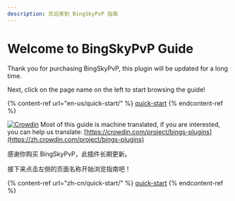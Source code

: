 ```yaml
---
description: 欢迎来到 BingSkyPvP 指南
---
```


# Welcome to BingSkyPvP Guide

Thank you for purchasing BingSkyPvP, this plugin will be updated for a long time.

Next, click on the page name on the left to start browsing the guide!

{% content-ref url="en-us/quick-start/" %}
[quick-start](en-us/quick-start/)
{% endcontent-ref %}

[![Crowdin](https://badges.crowdin.net/bings-plugins/localized.svg)](https://crowdin.com/project/bings-plugins) Most of this guide is machine translated, if you are interested, you can help us translate: [https://crowdin.com/project/bings-plugins](https://zh.crowdin.com/project/bings-plugins)



感谢你购买 BingSkyPvP，此插件长期更新。

接下来点击左侧的页面名称开始浏览指南吧！

{% content-ref url="zh-cn/quick-start/" %}
[quick-start](zh-cn/quick-start/)
{% endcontent-ref %}
